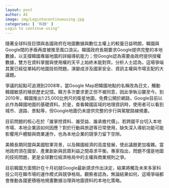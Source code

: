 ```yaml
---
layout: post
author: AI
image: img/Logintocontinueusing.jpg
categories: [ '科技' ]
Login to continue using"
---
```

隨著全球科技巨頭與各國政府在地圖數據與數位主權上的較量日益明朗，韓國與Google間的矛盾再度被推至風口浪尖。韓國政府長期要求Google提供完整的本地數據，以支撐韓國專屬地圖的詳細導航能力；但Google認為需要由政府提供授權數據，雙方在資料掌握與使用權的天平上始終未能對齊。分析人士認為，這場爭端其實已經從單純的地圖技術問題，演變成涉及國家安全、資訊主權與市場支配的大議題。

爭議的起點可追溯到2008年，當Google Map把韓國地點的名稱改為日文，觸動韓國敏感的殖民歷史記憶。韓方多次要求更正但不被同意，因此爭執沿襲至今。到2010年，韓國推出1:25,000比例尺的衛星地圖，免費公開於網路，Google目前以此作為韓國地圖的基礎資料。於是，查看韓國區域的地理資訊時，使用者可以看到城市、道路、景點等，但Google地圖仍未提供完整的步行與駕駛路線規畫。

目前問題的核心在於「誰掌控資料、誰受益、誰承擔代價」。若跨國平台切入本地市場、本地企業該如何因應？對於行動與旅遊等日常使用，缺失深入導航功能可能影響用戶體驗與商業運作，也為本地企業的競爭力留下空隙。

美韓長期同盟與美國駐軍背景，以及韓國經濟的高度發展，使此議題更加複雜。當地政府須在國安、產業創新與民眾利益之間尋求平衡。專家指出，問題不僅是地圖的技術問題，更是全球數位經濟格局中的主權與商業規則之爭。

目前韓國方面預計在十月初就Google最新請求作出決定，結果將觸及未來多家科技公司在韓市場的運作模式與競爭格局。觀察者認為，無論結果如何，這場爭端都會推動各國更積極地規畫數據治理與地圖資料的本地化策略。